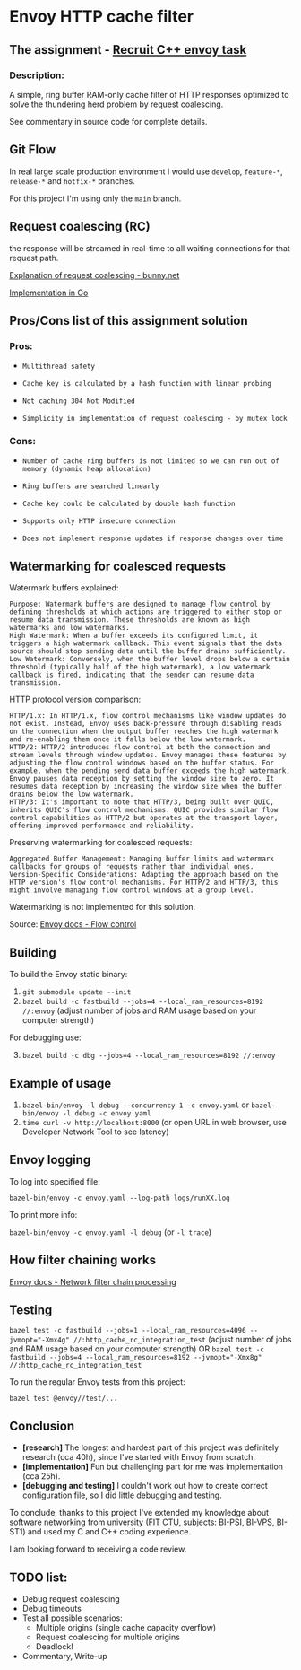 # Envoy HTTP cache filter

## The assignment - [Recruit C++ envoy task](https://docs.google.com/document/d/1ivIVC0zlOY5AMpe9Wyc2ox5hHkAsh2HPW8hX8-UzXzs/edit)

### Description:

A simple, ring buffer RAM-only cache filter of HTTP responses optimized to solve the thundering herd problem by request coalescing.

See commentary in source code for complete details.

## Git Flow

In real large scale production environment I would use `develop`, `feature-*`, `release-*` and `hotfix-*` branches.

For this project I'm using only the `main` branch.

## Request coalescing (RC)

the response will be streamed in real-time to all waiting connections for that request path.

[Explanation of request coalescing - bunny.net](https://support.bunny.net/hc/en-us/articles/6762047083922-Understanding-Request-Coalescing#:~:text=What%20is%20Request%20Coalescing%3F,they%20will%20be%20automatically%20merged.)

[Implementation in Go](https://medium.com/@atarax/request-coalescing-a-shield-against-traffic-spikes-implementation-in-go-8d6cb3258630)

## Pros/Cons list of this assignment solution

### Pros:
-     Multithread safety
-     Cache key is calculated by a hash function with linear probing
-     Not caching 304 Not Modified
-     Simplicity in implementation of request coalescing - by mutex lock
### Cons:
-     Number of cache ring buffers is not limited so we can run out of memory (dynamic heap allocation)
-     Ring buffers are searched linearly
-     Cache key could be calculated by double hash function
-     Supports only HTTP insecure connection
-     Does not implement response updates if response changes over time

## Watermarking for coalesced requests

Watermark buffers explained:

    Purpose: Watermark buffers are designed to manage flow control by defining thresholds at which actions are triggered to either stop or resume data transmission. These thresholds are known as high watermarks and low watermarks.
    High Watermark: When a buffer exceeds its configured limit, it triggers a high watermark callback. This event signals that the data source should stop sending data until the buffer drains sufficiently.
    Low Watermark: Conversely, when the buffer level drops below a certain threshold (typically half of the high watermark), a low watermark callback is fired, indicating that the sender can resume data transmission.

HTTP protocol version comparison:

    HTTP/1.x: In HTTP/1.x, flow control mechanisms like window updates do not exist. Instead, Envoy uses back-pressure through disabling reads on the connection when the output buffer reaches the high watermark and re-enabling them once it falls below the low watermark.
    HTTP/2: HTTP/2 introduces flow control at both the connection and stream levels through window updates. Envoy manages these features by adjusting the flow control windows based on the buffer status. For example, when the pending send data buffer exceeds the high watermark, Envoy pauses data reception by setting the window size to zero. It resumes data reception by increasing the window size when the buffer drains below the low watermark.
    HTTP/3: It's important to note that HTTP/3, being built over QUIC, inherits QUIC's flow control mechanisms. QUIC provides similar flow control capabilities as HTTP/2 but operates at the transport layer, offering improved performance and reliability.

Preserving watermarking for coalesced requests:

    Aggregated Buffer Management: Managing buffer limits and watermark callbacks for groups of requests rather than individual ones.
    Version-Specific Considerations: Adapting the approach based on the HTTP version's flow control mechanisms. For HTTP/2 and HTTP/3, this might involve managing flow control windows at a group level.

Watermarking is not implemented for this solution.

Source:
[Envoy docs - Flow control](https://github.com/envoyproxy/envoy/blob/main/source/docs/flow_control.md)

## Building

To build the Envoy static binary:

1. `git submodule update --init`
2. `bazel build -c fastbuild --jobs=4 --local_ram_resources=8192 //:envoy` (adjust number of jobs and RAM usage based on your computer strength)

For debugging use:

3. `bazel build -c dbg --jobs=4 --local_ram_resources=8192 //:envoy`

## Example of usage

1. `bazel-bin/envoy -l debug --concurrency 1 -c envoy.yaml` or `bazel-bin/envoy -l debug -c envoy.yaml`
2. `time curl -v http://localhost:8000` (or open URL in web browser, use Developer Network Tool to see latency)

## Envoy logging

To log into specified file:

`bazel-bin/envoy -c envoy.yaml --log-path logs/runXX.log`

To print more info:

`bazel-bin/envoy -c envoy.yaml -l debug` (or `-l trace`)

## How filter chaining works

[Envoy docs - Network filter chain processing](https://www.envoyproxy.io/docs/envoy/v1.31.0/intro/life_of_a_request#network-filter-chain-processing)

## Testing

`bazel test -c fastbuild --jobs=1 --local_ram_resources=4096 --jvmopt="-Xmx4g" //:http_cache_rc_integration_test` (adjust number of jobs and RAM usage based on your computer strength)
OR
`bazel test -c fastbuild --jobs=4 --local_ram_resources=8192 --jvmopt="-Xmx8g" //:http_cache_rc_integration_test`

To run the regular Envoy tests from this project:

`bazel test @envoy//test/...`

## Conclusion

- **[research]** The longest and hardest part of this project was definitely research (cca 40h), since I've started with Envoy from scratch.
- **[implementation]** Fun but challenging part for me was implementation (cca 25h).
- **[debugging and testing]** I couldn't work out how to create correct configuration file, so I did little debugging and testing.

To conclude, thanks to this project I've extended my knowledge about software networking from university (FIT CTU, subjects: BI-PSI, BI-VPS, BI-ST1) and used my C and C++ coding experience.

I am looking forward to receiving a code review.

## TODO list:

- Debug request coalescing
- Debug timeouts
- Test all possible scenarios:
  - Multiple origins (single cache capacity overflow)
  - Request coalescing for multiple origins
  - Deadlock!
- Commentary, Write-up

